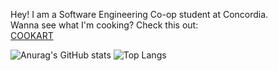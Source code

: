 Hey! I am a Software Engineering Co-op student at Concordia.  
Wanna see what I'm cooking? Check this out:  
[COOKART](https://cookart.onrender.com)

![Anurag's GitHub stats](https://github-readme-stats.vercel.app/api?username=leonlolleonlol&hide=contribs,stars)
![Top Langs](https://github-readme-stats.vercel.app/api/top-langs/?username=leonlolleonlol&langs_count=20)


